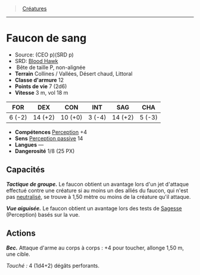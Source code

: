 ﻿> [Créatures](hd_monsters.md)

---

# Faucon de sang

- Source: (CEO p)(SRD p)
- SRD: [Blood Hawk](srd_monsters_blood_hawk.md)
-  Bête de taille P, non-alignée
- **Terrain** Collines / Vallées, Désert chaud, Littoral
- **Classe d'armure** 12
- **Points de vie** 7 (2d6)
- **Vitesse** 3 m, vol 18 m

|FOR|DEX|CON|INT|SAG|CHA|
|---|---|---|---|---|---|
| 6 (-2)|14 (+2)|10 (+0)| 3 (-4)|14 (+2)| 5 (-3)|

- **Compétences** [Perception](hd_abilities_wisdom_perception.md) +4
- **Sens** [Perception passive](hd_abilities_dexterity_perception_passive.md) 14
- **Langues** —
- **Dangerosité** 1/8 (25 PX)

## Capacités

**_Tactique de groupe._** Le faucon obtient un avantage lors d'un jet d'attaque effectué contre une créature si au moins un des alliés du faucon, qui n'est pas [neutralisé](hd_conditions_neutralise.md), se trouve à 1,50 mètre ou moins de la créature qu'il attaque.

**_Vue aiguisée._** Le faucon obtient un avantage lors des tests de [Sagesse](hd_abilities_wisdom.md) (Perception) basés sur la vue.

## Actions

**_Bec._** Attaque d'arme au corps à corps : +4 pour toucher, allonge 1,50 m, une cible.

_Touché :_ 4 (1d4+2) dégâts perforants.

